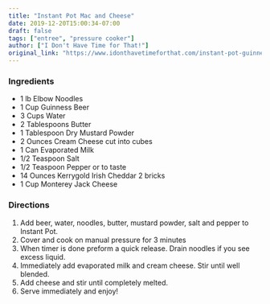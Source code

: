 ```yaml
---
title: "Instant Pot Mac and Cheese"
date: 2019-12-20T15:00:34-07:00
draft: false
tags: ["entree", "pressure cooker"]
author: ["I Don't Have Time for That!"]
original_link: "https://www.idonthavetimeforthat.com/instant-pot-guinness-mac-cheese/"
---
```


### Ingredients
- 1 lb Elbow Noodles
- 1 Cup Guinness Beer
- 3 Cups Water
- 2 Tablespoons Butter
- 1 Tablespoon Dry Mustard Powder
- 2 Ounces Cream Cheese cut into cubes
- 1 Can Evaporated Milk
- 1/2 Teaspoon Salt
- 1/2 Teaspoon Pepper or to taste
- 14 Ounces Kerrygold Irish Cheddar 2 bricks
- 1 Cup Monterey Jack Cheese

### Directions
1. Add beer, water, noodles, butter, mustard powder, salt and pepper to Instant Pot.
1. Cover and cook on manual pressure for 3 minutes
1. When timer is done preform a quick release. Drain noodles if you see excess liquid.
1. Immediately add evaporated milk and cream cheese. Stir until well blended.
1. Add cheese and stir until completely melted.
1. Serve immediately and enjoy!


